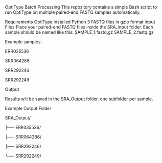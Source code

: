 OptiType Batch Processing
This repository contains a simple Bash script to run OptiType on multiple paired-end FASTQ samples automatically.

Requirements
OptiType installed
Python 3
FASTQ files in gzip format
Input Files
Place your paired-end FASTQ files inside the SRA_Input folder.
Each sample should be named like this: SAMPLE_1.fastq.gz SAMPLE_2.fastq.gz

Example samples:

ERR035536

SRR064286

SRR292246

SRR292249

Output

Results will be saved in the SRA_Output folder, one subfolder per sample.

Example Output Folder

SRA_Output/

├── ERR035536/

├── SRR064286/

├── SRR292246/

└── SRR292249/
